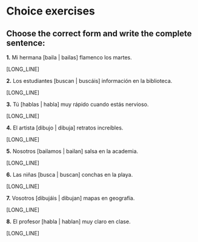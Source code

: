 # Choice exercises

## Choose the correct form and write the complete sentence:

**1.** Mi hermana [baila | bailas] flamenco los martes.

   [LONG_LINE]

**2.** Los estudiantes [buscan | buscáis] información en la biblioteca.

   [LONG_LINE]

**3.** Tú [hablas | habla] muy rápido cuando estás nervioso.

   [LONG_LINE]

**4.** El artista [dibujo | dibuja] retratos increíbles.

   [LONG_LINE]

**5.** Nosotros [bailamos | bailan] salsa en la academia.

   [LONG_LINE]

**6.** Las niñas [busca | buscan] conchas en la playa.

   [LONG_LINE]

**7.** Vosotros [dibujáis | dibujan] mapas en geografía.

   [LONG_LINE]

**8.** El profesor [habla | hablan] muy claro en clase.

   [LONG_LINE]